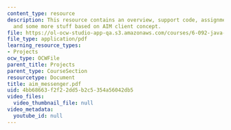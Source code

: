 ```yaml
---
content_type: resource
description: This resource contains an overview, support code, assignment, hepl, logging,
  and some more stuff based on AIM client concept.
file: https://ol-ocw-studio-app-qa.s3.amazonaws.com/courses/6-092-java-preparation-for-6-170-january-iap-2006/4bb68663f2f22dd5b2c5354a56042db5_aim_messenger.pdf
file_type: application/pdf
learning_resource_types:
- Projects
ocw_type: OCWFile
parent_title: Projects
parent_type: CourseSection
resourcetype: Document
title: aim_messenger.pdf
uid: 4bb68663-f2f2-2dd5-b2c5-354a56042db5
video_files:
  video_thumbnail_file: null
video_metadata:
  youtube_id: null
---
```

